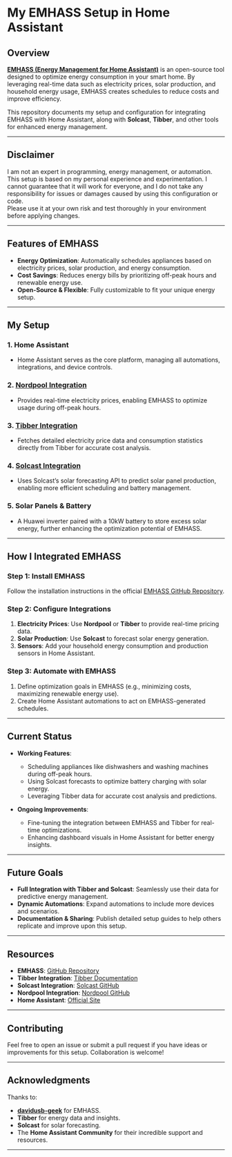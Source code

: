# **My EMHASS Setup in Home Assistant**  

## **Overview**  
**[EMHASS (Energy Management for Home Assistant)](https://github.com/davidusb-geek/emhass)** is an open-source tool designed to optimize energy consumption in your smart home. By leveraging real-time data such as electricity prices, solar production, and household energy usage, EMHASS creates schedules to reduce costs and improve efficiency.  

This repository documents my setup and configuration for integrating EMHASS with Home Assistant, along with **Solcast**, **Tibber**, and other tools for enhanced energy management.  

---

## **Disclaimer**  
I am not an expert in programming, energy management, or automation. This setup is based on my personal experience and experimentation. I cannot guarantee that it will work for everyone, and I do not take any responsibility for issues or damages caused by using this configuration or code.  
Please use it at your own risk and test thoroughly in your environment before applying changes.  

---

## **Features of EMHASS**  
- **Energy Optimization**: Automatically schedules appliances based on electricity prices, solar production, and energy consumption.  
- **Cost Savings**: Reduces energy bills by prioritizing off-peak hours and renewable energy use.  
- **Open-Source & Flexible**: Fully customizable to fit your unique energy setup.  

---

## **My Setup**  

### 1. **Home Assistant**  
- Home Assistant serves as the core platform, managing all automations, integrations, and device controls.  

### 2. **[Nordpool Integration](https://github.com/custom-components/nordpool)**  
- Provides real-time electricity prices, enabling EMHASS to optimize usage during off-peak hours.  

### 3. **[Tibber Integration](https://www.home-assistant.io/integrations/tibber/)**  
- Fetches detailed electricity price data and consumption statistics directly from Tibber for accurate cost analysis.  

### 4. **[Solcast Integration](https://github.com/dannerph/home_assistant_solcast_solar)**  
- Uses Solcast’s solar forecasting API to predict solar panel production, enabling more efficient scheduling and battery management.  

### 5. **Solar Panels & Battery**  
- A Huawei inverter paired with a 10kW battery to store excess solar energy, further enhancing the optimization potential of EMHASS.  

---

## **How I Integrated EMHASS**  

### **Step 1: Install EMHASS**  
Follow the installation instructions in the official [EMHASS GitHub Repository](https://github.com/davidusb-geek/emhass).  

### **Step 2: Configure Integrations**  
1. **Electricity Prices**: Use **Nordpool** or **Tibber** to provide real-time pricing data.  
2. **Solar Production**: Use **Solcast** to forecast solar energy generation.  
3. **Sensors**: Add your household energy consumption and production sensors in Home Assistant.  

### **Step 3: Automate with EMHASS**  
1. Define optimization goals in EMHASS (e.g., minimizing costs, maximizing renewable energy use).  
2. Create Home Assistant automations to act on EMHASS-generated schedules.  

---

## **Current Status**  
- **Working Features**:  
  - Scheduling appliances like dishwashers and washing machines during off-peak hours.  
  - Using Solcast forecasts to optimize battery charging with solar energy.  
  - Leveraging Tibber data for accurate cost analysis and predictions.  

- **Ongoing Improvements**:  
  - Fine-tuning the integration between EMHASS and Tibber for real-time optimizations.  
  - Enhancing dashboard visuals in Home Assistant for better energy insights.  

---

## **Future Goals**  
- **Full Integration with Tibber and Solcast**: Seamlessly use their data for predictive energy management.  
- **Dynamic Automations**: Expand automations to include more devices and scenarios.  
- **Documentation & Sharing**: Publish detailed setup guides to help others replicate and improve upon this setup.  

---

## **Resources**  
- **EMHASS**: [GitHub Repository](https://github.com/davidusb-geek/emhass)  
- **Tibber Integration**: [Tibber Documentation](https://www.home-assistant.io/integrations/tibber/)  
- **Solcast Integration**: [Solcast GitHub](https://github.com/dannerph/home_assistant_solcast_solar)  
- **Nordpool Integration**: [Nordpool GitHub](https://github.com/custom-components/nordpool)  
- **Home Assistant**: [Official Site](https://www.home-assistant.io/)  

---

## **Contributing**  
Feel free to open an issue or submit a pull request if you have ideas or improvements for this setup. Collaboration is welcome!  

---

## **Acknowledgments**  
Thanks to:  
- **[davidusb-geek](https://github.com/davidusb-geek)** for EMHASS.  
- **Tibber** for energy data and insights.  
- **Solcast** for solar forecasting.  
- The **Home Assistant Community** for their incredible support and resources.  

---

